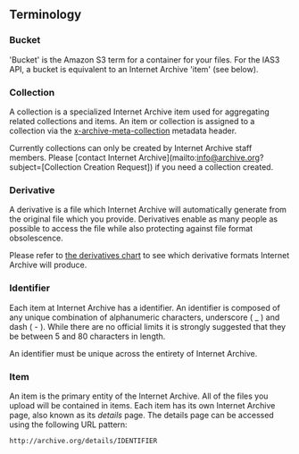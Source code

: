 ## Terminology

### Bucket

'Bucket' is the Amazon S3 term for a container for your files. For the IAS3 API, a bucket is equivalent to an Internet Archive 'item' (see below).
		
### Collection

A collection is a specialized Internet Archive item used for aggregating related collections and items. An item or collection is assigned to a collection via the [x-archive-meta-collection](../metadata.md) metadata header.

Currently collections can only be created by Internet Archive staff members. Please [contact Internet Archive](mailto:info@archive.org?subject=[Collection Creation Request]) if you need a collection created.

### Derivative

A derivative is a file which Internet Archive will automatically generate from the original file which you provide. Derivatives enable as many people as possible to access the file while also protecting against file format obsolescence. 

Please refer to [the derivatives chart](http://www.archive.org/help/derivatives.php) to see which derivative formats Internet Archive will produce.

### Identifier

Each item at Internet Archive has a identifier. An identifier is composed of any unique combination of alphanumeric characters, underscore ( _ ) and dash ( - ). While there are no official limits it is strongly suggested that they be between 5 and 80 characters in length. 

An identifier must be unique across the entirety of Internet Archive.

### Item

An item is the primary entity of the Internet Archive. All of the files you upload will be contained in items. Each item has its own Internet Archive page, also known as its _details_ page. The details page can be accessed using the following URL pattern:

    http://archive.org/details/IDENTIFIER
